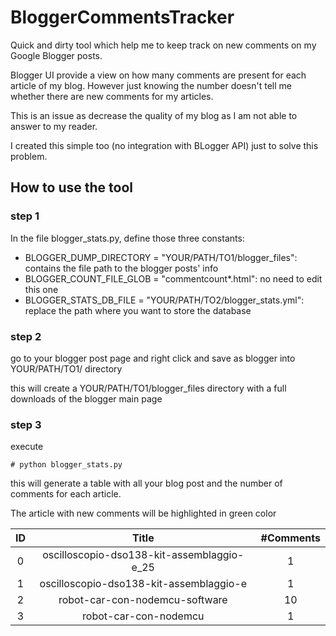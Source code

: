 # BloggerCommentsTracker

Quick and dirty tool which help me to keep track on new comments on my Google Blogger posts.

Blogger UI provide a view on how many comments are present for each article of my blog. However just knowing the number doesn't tell me whether there are new comments for my articles.

This is an issue as decrease the quality of my blog as I am not able to answer to my reader.

I created this simple too (no integration with BLogger API) just to solve this problem.

## How to use the tool

### step 1
In the file blogger_stats.py, define those three constants:

- BLOGGER_DUMP_DIRECTORY = "YOUR/PATH/TO1/blogger_files": contains the file path to the blogger posts' info
- BLOGGER_COUNT_FILE_GLOB = "commentcount*.html": no need to edit this one
- BLOGGER_STATS_DB_FILE = "YOUR/PATH/TO2/blogger_stats.yml": replace the path where you want to store the database

### step 2

go to your blogger post page and right click and save as blogger into YOUR/PATH/TO1/ directory

this will create a YOUR/PATH/TO1/blogger_files directory with a full downloads of the blogger main page

### step 3

execute

```
# python blogger_stats.py
```

this will generate a table with all your blog post and the number of comments for each article.

The article with new comments will be highlighted in green color

| ID  |                   Title                    | #Comments |
|:---:|:------------------------------------------:|:---------:|
|  0  | oscilloscopio-dso138-kit-assemblaggio-e_25 |     1     |
|  1  |  oscilloscopio-dso138-kit-assemblaggio-e   |     1     |
|  2  |       robot-car-con-nodemcu-software       |    10     |
|  3  |           robot-car-con-nodemcu            |     1     |

